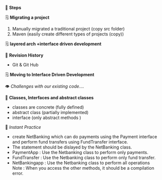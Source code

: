 :book: **Steps**  

:spiral_notepad: **Migrating a project**  
1. Manually migrated a traditional project (copy src folder)
2. Maven (easily create different types of projects (copy))


:spiral_notepad: **layered arch +interface driven development**  


:book: **Revision History**  
- Git & Git Hub

:spiral_notepad: **Moving to Interface Driven Development**  

:eye: *Challenges with our existing code....*  

:book: **Classes, Interfaces and abstract classes**  
- classes are concrete (fully defined)
- abstract class (partially implemented)
- interface (only abstract methods
  )

:memo: *Instant Practice*
- create NetBanking which can do payments using the Payment interface and perform fund transfers using FundTransfer interface.
- The statement should be dislayed by the NetBanking class.   
- PaymentApp : Use the Netbanking class to perform only payments.
- FundTransfer : Use the Netbanking class to perform only fund transfer.
- NetBankingapp : Use the Netbanking class to perform all operations
Note : When you access the other methods, it should be a compilation error.